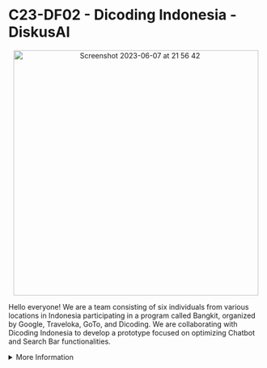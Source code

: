 # C23-DF02 - Dicoding Indonesia - DiskusAI

<p align="center">
     <img width="484" alt="Screenshot 2023-06-07 at 21 56 42" src="https://github.com/C23-DF02-DiskusAI-Dicoding-Indonesia/.github/assets/132810595/f6edca83-e298-48e9-b313-32b86b5291f5">
</p>

Hello everyone! We are a team consisting of six individuals from various locations in Indonesia participating in a program called Bangkit, organized by Google, Traveloka, GoTo, and Dicoding. We are collaborating with Dicoding Indonesia to develop a prototype focused on optimizing Chatbot and Search Bar functionalities. 

<details>
<summary>More Information</summary>
<br>

## DiskusAI
DiskusAI is a platform that combines Discussion Forums, Search Bar Optimization, and Chatbot AI functionalities. DiskusAI aims to provide a better user experience by delivering relevant and helpful answers in discussions, assisting users in finding information effectively, and suggesting appropriate discussion topics. DiskusAI also enhance the search bar feature by providing input suggestions to users. 

<p align="center">
    <img width="712" alt="Screenshot 2023-06-07 at 22 42 22" src="https://github.com/C23-DF02-DiskusAI-Dicoding-Indonesia/.github/assets/132810595/04206a48-6fff-443c-8e67-0d4a3ea29cc6">
</p>
     
## Our Teams     

#### Machine Learning Team
| ID          | Name                 | University   | Social Media |
| ------------| -------------------- | ------------ | ------------ |
| M185DSX2110 | Ahmad Azzam Alhanafi | Universitas Islam Indonesia             | [Linkedin](https://www.linkedin.com/in/azzamhanafi/) |
| M181DSY1842 | Safira Raissa Rahmi  | Universitas Indonesia             | [Linkedin](https://www.linkedin.com/in/safira-raissa-rahmi-a81668212/)|
| M181DSY2915 | Marcella Sintauly    | Universitas Indonesia             | [Linkedin](https://www.linkedin.com/in/marcella-sintauly-67a473216/) |
| M209DKY3796 | Dewi Arumsari        | Universitas Jenderal Achmad Yani Yogyakarta            | [Linkedin](https://www.linkedin.com/in/dewi-arumsari/) |
  
#### Cloud Computing Team
| ID          | Name                       | University             | Social Media |
| ------------| --------------------       | ------------ | ---------------------- |
| C360DSX2396 | Antonio Passaka Adi Wijaya | Telkom University             | [Linkedin](https://www.linkedin.com/in/antoniopassaka/) |
| C360DSY1917 | Shafaa Budi Aulia          | Telkom University             | [Linkedin](https://www.linkedin.com/in/shafaabudiaulia/)|
     
## Tools and Resources
#### Machine Learning Team
- Code Platform : 
- Programming Language : 
- Library :
     
#### Cloud Computing Team
- Cloud Environment : Google Cloud Platform (GCP), Cloud Run, Cloud SQL
- Programming Language : 
- Web Server : Flask API

## Repository
#### Machine Learning 
- [Chatbot-Modelling](https://github.com/C23-DF02-DiskusAI-Dicoding-Indonesia/Chatbot-Modelling), Chatbot Modelling is
- [SearchBar-Modeling](https://github.com/C23-DF02-DiskusAI-Dicoding-Indonesia/SearchBar-Modeling), .....
- [Chatbot-Response-Endpoint](https://github.com/C23-DF02-DiskusAI-Dicoding-Indonesia/Chatbot-Response-Endpoint),......
- [SearchBar-Suggestion-Endpoint](https://github.com/C23-DF02-DiskusAI-Dicoding-Indonesia/SearchBar-Suggestion-Endpoint),......
- [ML-Exploration](https://github.com/C23-DF02-DiskusAI-Dicoding-Indonesia/ML-Exploration),......
     
#### Cloud Computing 
- [API-Serving](https://github.com/C23-DF02-DiskusAI-Dicoding-Indonesia/API-Serving), API-Serving is 
- [CC-Exploration](https://github.com/C23-DF02-DiskusAI-Dicoding-Indonesia/CC-Exploration),.....
     
</details>
